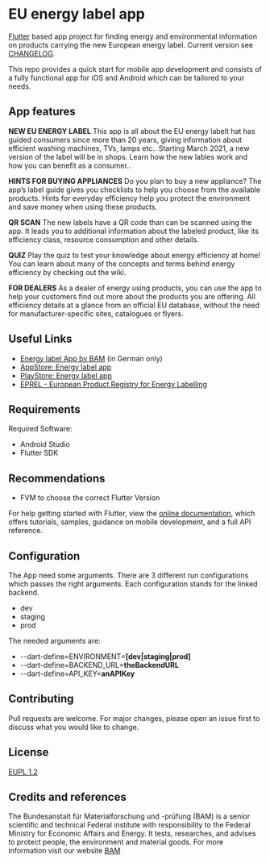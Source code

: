 # EU energy label app

[Flutter](https://flutter.dev) based app project for finding energy and environmental information on products carrying the new European energy label. Current version see [CHANGELOG](CHANCELOG.md).

This repo provides a quick start for mobile app development and consists of a fully functional app for iOS and Android which can be tailored to your needs.

## App features
**NEW EU ENERGY LABEL**
This app is all about the EU energy labelt hat has guided consumers since more than 20 years, giving information about efficient washing machines, TVs, lamps etc.. Starting March 2021, a new version of the label will be in shops. Learn how the new lables work and how you can benefit as a consumer..

**HINTS FOR BUYING APPLIANCES**
Do you plan to buy a new appliance? The app’s label guide gives you checklists to help you choose from the available products. Hints for everyday efficiency help you protect the environment and save money when using these products.

**QR SCAN**
The new labels have a QR code than can be scanned using the app. It leads you to additional information about the labeled product, like its efficiency class, resource consumption and other details.

**QUIZ**
Play the quiz to test your knowledge about energy efficiency at home! You can learn about many of the concepts and terms behind energy efficiency by checking out the wiki.

**FOR DEALERS**
As a dealer of energy using products, you can use the app to help your customers find out more about the products you are offering. All efficiency details at a glance from an official EU database, without the need for manufacturer-specific sites, catalogues or flyers.

## Useful Links

- [Energy label App by BAM](https://netzwerke.bam.de/Netzwerke/Content/DE/Standardartikel/Evpg/Evpg-Links/energielabel_app.html) (in German only)
- [AppStore: Energy label app](https://apps.apple.com/de/app/energielabel/id1543159006)
- [PlayStore: Energy label app](https://play.google.com/store/apps/details?id=de.bam.energielabelapp)
- [EPREL - European Product Registry for Energy Labelling](https://eprel.ec.europa.eu/)

## Requirements

Required Software:
- Android Studio
- Flutter SDK

## Recommendations
- FVM to choose the correct Flutter Version

For help getting started with Flutter, view the [online documentation](https://flutter.dev/docs), which offers tutorials, samples, guidance on mobile development, and a full API reference.

## Configuration
The App need some arguments. There are 3 different run configurations which passes the right arguments.
Each configuration stands for the linked backend.

- dev
- staging
- prod

The needed arguments are:
- --dart-define=ENVIRONMENT=**[dev|staging|prod]**
- --dart-define=BACKEND_URL=**theBackendURL**
- --dart-define=API_KEY=**anAPIKey**

## Contributing
Pull requests are welcome. For major changes, please open an issue first to discuss what you would like to change.

## License
[EUPL 1.2](https://joinup.ec.europa.eu/sites/default/files/custom-page/attachment/2020-03/EUPL-1.2%20EN.txt)

## Credits and references
The Bundesanstalt für Materialforschung und -prüfung (BAM) is a senior scientific and technical Federal institute with responsibility to the Federal Ministry for Economic Affairs and Energy. It tests, researches, and advises to protect people, the environment and material goods.
For more information visit our website [BAM](https://www.bam.de/Navigation/EN/Home/home.html)
